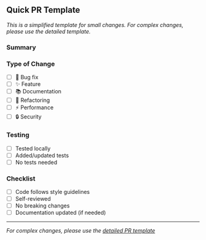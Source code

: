 ## Quick PR Template

*This is a simplified template for small changes. For complex changes, please use the detailed template.*

### Summary
<!-- Brief description of what this PR does -->

### Type of Change
- [ ] 🐛 Bug fix
- [ ] ✨ Feature
- [ ] 📚 Documentation
- [ ] 🧹 Refactoring
- [ ] ⚡ Performance
- [ ] 🔒 Security

### Testing
- [ ] Tested locally
- [ ] Added/updated tests
- [ ] No tests needed

### Checklist
- [ ] Code follows style guidelines
- [ ] Self-reviewed
- [ ] No breaking changes
- [ ] Documentation updated (if needed)

---
*For complex changes, please use the [detailed PR template](.github/pull_request_template.md)*